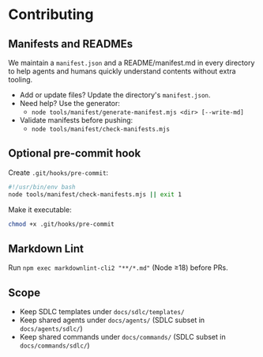 # Contributing

## Manifests and READMEs

We maintain a `manifest.json` and a README/manifest.md in every directory to help agents and humans quickly understand
contents without extra tooling.

- Add or update files? Update the directory's `manifest.json`.
- Need help? Use the generator:
  - `node tools/manifest/generate-manifest.mjs <dir> [--write-md]`
- Validate manifests before pushing:
  - `node tools/manifest/check-manifests.mjs`

## Optional pre-commit hook

Create `.git/hooks/pre-commit`:

```bash
#!/usr/bin/env bash
node tools/manifest/check-manifests.mjs || exit 1
```

Make it executable:

```bash
chmod +x .git/hooks/pre-commit
```

## Markdown Lint

Run `npm exec markdownlint-cli2 "**/*.md"` (Node ≥18) before PRs.

## Scope

- Keep SDLC templates under `docs/sdlc/templates/`
- Keep shared agents under `docs/agents/` (SDLC subset in `docs/agents/sdlc/`)
- Keep shared commands under `docs/commands/` (SDLC subset in `docs/commands/sdlc/`)
